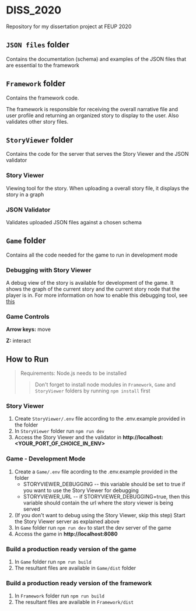 DISS_2020
======

Repository for my dissertation project at FEUP 2020

`JSON files` folder
------
Contains the documentation (schema) and examples of the JSON files that are essential to the framework

`Framework` folder
------
Contains the framework code.

The framework is responsible for receiving the overall narrative file and user profile and returning an organized story to display to the user. Also validates other story files.

`StoryViewer` folder
------
Contains the code for the server that serves the Story Viewer and the JSON validator

### Story Viewer
Viewing tool for the story. When uploading a overall story file, it displays the story in a graph

### JSON Validator
Validates uploaded JSON files against a chosen schema

`Game` folder
------
Contains all the code needed for the game to run in development mode

### Debugging with Story Viewer
A debug view of the story is available for development of the game. It shows the graph of the current story and the current story node that the player is in. For more information on how to enable this debugging tool, see [this](hello)

### Game Controls
**Arrow keys:** move

**Z:** interact

How to Run
------
> Requirements: Node.js needs to be installed
>> Don't forget to install node modules in `Framework`, `Game` and `StoryViewer` folders by running `npm install` first

### Story Viewer
1. Create `StoryViewer/.env` file according to the .env.example provided in the folder
2. In `StoryViewer` folder run `npm run dev`
3. Access the Story Viewer and the validator in **http://<span></span>localhost:<YOUR_PORT_OF_CHOICE_IN_ENV>**

### Game - Development Mode
1. Create a `Game/.env` file acording to the .env.example provided in the folder
    * STORYVIEWER_DEBUGGING -- this variable should be set to true if you want to use the Story Viewer for debugging
    * STORYVIEWER_URL -- if STORYVIEWER_DEBUGGING=true, then this variable should contain the url where the story viewer is being served
2. (If you don't want to debug using the Story Viewer, skip this step) Start the Story Viewer server as explained above
3. In `Game` folder run `npm run dev` to start the dev server of the game
4. Access the game in **http://<span></span>localhost:8080</span>**

### Build a production ready version of the game
1. In `Game` folder run `npm run build`
2. The resultant files are available in `Game/dist` folder

### Build a production ready version of the framework
1. In `Framework` folder run `npm run build`
2. The resultant files are available in `Framework/dist`
